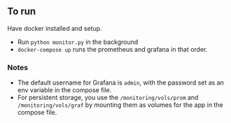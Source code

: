 ## To run

Have docker installed and setup.
* Run `python monitor.py` in the background
* `docker-compose up` runs the prometheus and grafana in that order.

### Notes

* The default username for Grafana is `admin`, with the password set as an env variable in the compose file.
* For persistent storage, you use the `/monitoring/vols/prom` and `/monitoring/vols/graf` by mounting them as volumes for the app in the compose file.
